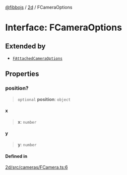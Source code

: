 [@fibbojs](/api/index) / [2d](/api/2d) / FCameraOptions

# Interface: FCameraOptions

## Extended by

- [`FAttachedCameraOptions`](FAttachedCameraOptions.md)

## Properties

### position?

> `optional` **position**: `object`

#### x

> **x**: `number`

#### y

> **y**: `number`

#### Defined in

[2d/src/cameras/FCamera.ts:6](https://github.com/fibbojs/fibbo/blob/fe513db46f793b2520946de03583c9b4464b47bc/packages/2d/src/cameras/FCamera.ts#L6)
